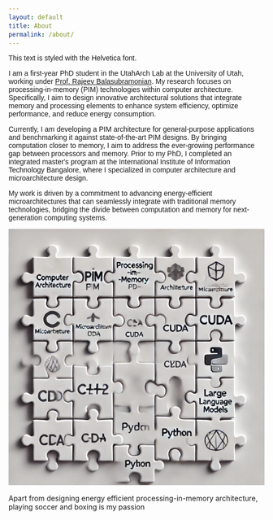 ```yaml
---
layout: default
title: About
permalink: /about/
---
```

<div style="font-family: Helvetica, Arial, sans-serif;">
This text is styled with the Helvetica font.

 I am a first-year PhD student in the UtahArch Lab at the University of Utah, working under <a href="https://users.cs.utah.edu/~rajeev/" target="_blank">Prof. Rajeev Balasubramonian</a>. My research focuses on processing-in-memory (PIM) technologies within computer architecture. Specifically, I aim to design innovative architectural solutions that integrate memory and processing elements to enhance system efficiency, optimize performance, and reduce energy consumption.

Currently, I am developing a PIM architecture for general-purpose applications and benchmarking it against state-of-the-art PIM designs. By bringing computation closer to memory, I aim to address the ever-growing performance gap between processors and memory. Prior to my PhD, I completed an integrated master's program at the International Institute of Information Technology Bangalore, where I specialized in computer architecture and microarchitecture design.

My work is driven by a commitment to advancing energy-efficient microarchitectures that can seamlessly integrate with traditional memory technologies, bridging the divide between computation and memory for next-generation computing systems.

</div>

![alt text](/assets/about_photo.webp)

Apart from designing energy efficient processing-in-memory architecture, playing soccer and boxing is my passion

